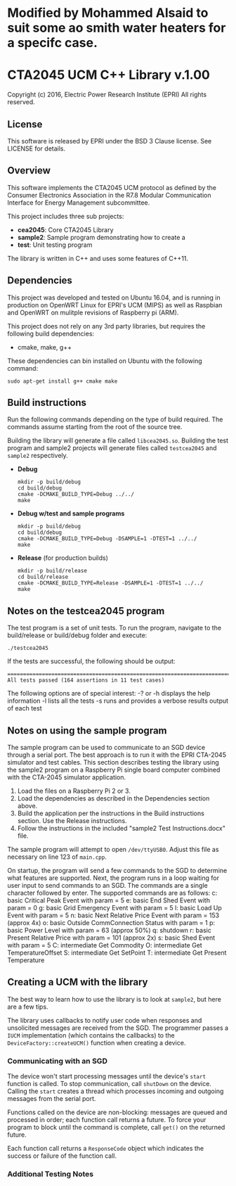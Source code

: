 # Modified by Mohammed Alsaid to suit some ao smith water heaters for a specifc case.

# CTA2045 UCM C++ Library v.1.00
Copyright (c) 2016, Electric Power Research Institute (EPRI)
All rights reserved.

## License
This software is released by EPRI under the BSD 3 Clause license. See LICENSE
for details.

## Overview
This software implements the CTA2045 UCM protocol as defined by the Consumer
Electronics Association in the R7.8 Modular Communication Interface for Energy
Management subcommittee.

This project includes three sub projects:

* **cea2045**: Core CTA2045 Library
* **sample2**: Sample program demonstrating how to create a
* **test**: Unit testing program

The library is written in C++ and uses some features of C++11.

## Dependencies
This project was developed and tested on Ubuntu 16.04, and is running in production
on OpenWRT Linux for EPRI's UCM (MIPS) as well as Raspbian and OpenWRT on mulitple
revisions of Raspberry pi (ARM).

This project does not rely on any 3rd party libraries, but requires the following
 build dependencies:
* cmake, make, g++

These dependencies can bin installed on Ubuntu with the following command:
```
sudo apt-get install g++ cmake make
```

## Build instructions
Run the following commands depending on the type of build required. The commands
assume starting from the root of the source tree.

Building the library will generate a file called `libcea2045.so`. Building the test
program and sample2 projects will generate files called `testcea2045` and `sample2`
respectively.

* **Debug**
  ```
  mkdir -p build/debug
  cd build/debug
  cmake -DCMAKE_BUILD_TYPE=Debug ../../
  make
  ```

* **Debug w/test and sample programs**
  ```
  mkdir -p build/debug
  cd build/debug
  cmake -DCMAKE_BUILD_TYPE=Debug -DSAMPLE=1 -DTEST=1 ../../
  make
  ```

* **Release** (for production builds)
  ```
  mkdir -p build/release
  cd build/release
  cmake -DCMAKE_BUILD_TYPE=Release -DSAMPLE=1 -DTEST=1 ../../
  make
  ```

## Notes on the testcea2045 program
The test program is a set of unit tests. To run the program, navigate to the 
build/release or build/debug folder and execute:
  ```
  ./testcea2045
  ```

If the tests are successful, the following should be output:
  ```
  ===============================================================================
  All tests passed (164 assertions in 11 test cases)
  ```

The following options are of special interest:
-? or -h displays the help information
-l lists all the tests
-s runs and provides a verbose results output of each test

## Notes on using the sample program
The sample program can be used to communicate to an SGD device through a serial
port. The best approach is to run it with the EPRI CTA-2045 simulator and test 
cables. This section describes testing the library using the sample2 program on 
a Raspberry Pi single board computer combined with the CTA-2045 simulator 
application.

1) Load the files on a Raspberry Pi 2 or 3.
2) Load the dependencies as described in the Dependencies section above.
3) Build the application per the instructions in the Build instructions section. 
   Use the Release instructions.
4) Follow the instructions in the included "sample2 Test Instructions.docx" file.

The sample program will attempt to open `/dev/ttyUSB0`. Adjust this file as
necessary on line 123 of `main.cpp`.

On startup, the program will send a few commands to the SGD to determine
what features are supported. Next, the program runs in a loop waiting for user
input to send commands to an SGD. The commands are a single character followed by 
enter. The supported commands are as follows:
c:	basic Critical Peak Event with param = 5
e:	basic End Shed Event with param = 0
g:	basic Grid Emergency Event with param = 5
l:	basic Load Up Event with param = 5
n:	basic Next Relative Price Event with param = 153 (approx 4x)
o:	basic Outside CommConnection Status with param = 1
p:	basic Power Level with param = 63 (approx 50%)
q:	shutdown
r:	basic Present Relative Price with param = 101 (approx 2x)
s:	basic Shed Event with param = 5
C:	intermediate Get Commodity
O:	intermediate Get TemperatureOffset
S:	intermediate Get SetPoint
T:	intermediate Get Present Temperature

## Creating a UCM with the library
The best way to learn how to use the library is to look at `sample2`, but here
are a few tips.

The library uses callbacks to notify user code when responses and unsolicited
messages are received from the SGD. The programmer passes a `IUCM`
implementation (which contains the callbacks) to the `DeviceFactory::createUCM()`
function when creating a device.

### Communicating with an SGD
The device won't start processing messages until the device's `start` function
is called. To stop communication, call `shutDown` on the device. Calling the 
`start` creates a thread which processes incoming and outgoing messages from the 
serial port.

Functions called on the device are non-blocking: messages are queued and processed
in order; each function call returns a future. To force your program to block 
until the command is complete, call `get()` on the returned future.

Each function call returns a `ResponseCode` object which indicates the success
or failure of the function call.

### Additional Testing Notes

